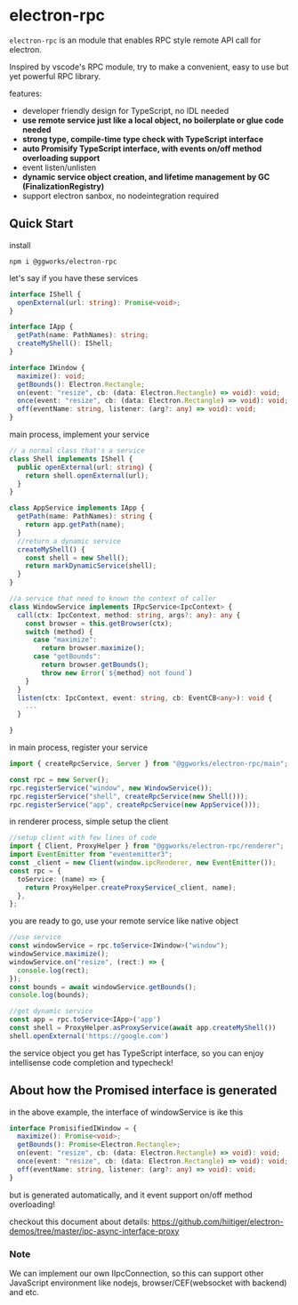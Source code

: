 # electron-rpc

`electron-rpc` is an module that enables RPC style remote API call for electron.

Inspired by vscode's RPC module, try to make a convenient, easy to use but yet powerful RPC library.

features:

- developer friendly design for TypeScript, no IDL needed
- **use remote service just like a local object, no boilerplate or glue code needed**
- **strong type, compile-time type check with TypeScript interface**
- **auto Promisify TypeScript interface, with events on/off method overloading support**
- event listen/unlisten
- **dynamic service object creation, and lifetime management by GC (FinalizationRegistry)**
- support electron sanbox, no nodeintegration required

## Quick Start

install 
```
npm i @ggworks/electron-rpc
```


let's say if you have these services

```ts
interface IShell {
  openExternal(url: string): Promise<void>;
}

interface IApp {
  getPath(name: PathNames): string;
  createMyShell(): IShell;
}

interface IWindow {
  maximize(): void;
  getBounds(): Electron.Rectangle;
  on(event: "resize", cb: (data: Electron.Rectangle) => void): void;
  once(event: "resize", cb: (data: Electron.Rectangle) => void): void;
  off(eventName: string, listener: (arg?: any) => void): void;
}
```

main process, implement your service

```ts
// a normal class that's a service
class Shell implements IShell {
  public openExternal(url: string) {
    return shell.openExternal(url);
  }
}

class AppService implements IApp {
  getPath(name: PathNames): string {
    return app.getPath(name);
  }
  //return a dynamic service
  createMyShell() {
    const shell = new Shell();
    return markDynamicService(shell);
  }
}

//a service that need to known the context of caller
class WindowService implements IRpcService<IpcContext> {
  call(ctx: IpcContext, method: string, args?: any): any {
    const browser = this.getBrowser(ctx);
    switch (method) {
      case "maximize":
        return browser.maximize();
      case "getBounds":
        return browser.getBounds();
        throw new Error(`${method} not found`)
    }
  }
  listen(ctx: IpcContext, event: string, cb: EventCB<any>): void {
    ...
  }

}
```

in main process, register your service

```js
import { createRpcService, Server } from "@ggworks/electron-rpc/main";

const rpc = new Server();
rpc.registerService("window", new WindowService());
rpc.registerService("shell", createRpcService(new Shell()));
rpc.registerService("app", createRpcService(new AppService()));
```

in renderer process, simple setup the client

```typescript
//setup client with few lines of code
import { Client, ProxyHelper } from "@ggworks/electron-rpc/renderer";
import EventEmitter from "eventemitter3";
const _client = new Client(window.ipcRenderer, new EventEmitter());
const rpc = {
  toService: (name) => {
    return ProxyHelper.createProxyService(_client, name);
  },
};
```

you are ready to go, use your remote service like native object
```ts
//use service
const windowService = rpc.toService<IWindow>("window");
windowService.maximize();
windowService.on("resize", (rect:) => {
  console.log(rect);
});
const bounds = await windowService.getBounds();
console.log(bounds);

//get dynamic service
const app = rpc.toService<IApp>('app')
const shell = ProxyHelper.asProxyService(await app.createMyShell())
shell.openExternal('https://google.com')
```

the service object you get has TypeScript interface, so you can enjoy intellisense code completion and typecheck!

## About how the Promised interface is generated

in the above example, the interface of windowService is ike this
```ts
interface PromisifiedIWindow = {
  maximize(): Promise<void>;
  getBounds(): Promise<Electron.Rectangle>;
  on(event: "resize", cb: (data: Electron.Rectangle) => void): void;
  once(event: "resize", cb: (data: Electron.Rectangle) => void): void;
  off(eventName: string, listener: (arg?: any) => void): void;
}
```
but is generated automatically, and it event support on/off method overloading!

checkout this document about details: https://github.com/hiitiger/electron-demos/tree/master/ipc-async-interface-proxy

### Note
We can implement our own IIpcConnection, so this can support other JavaScript environment like nodejs, browser/CEF(websocket with backend) and etc.
